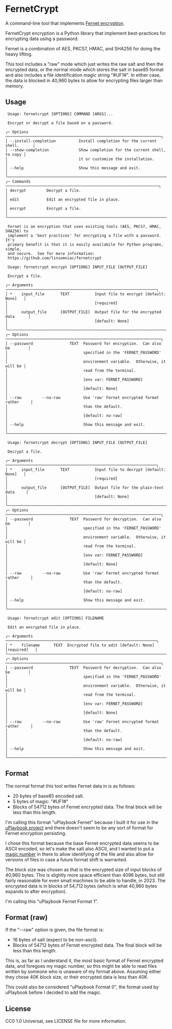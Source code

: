 # FernetCrypt

A command-line tool that implements [Fernet encryption](https://cryptography.io/en/latest/fernet/).

FernetCrypt encryption is a Python library that implement best-practices for encrypting
data using a password.

Fernet is a combination of AES, PKCS7, HMAC, and SHA256 for doing the heavy lifting.

This tool includes a "raw" mode which just writes the raw salt and then the
encrypted data, or the normal mode which stores the salt in base85 format and also
includes a file identification magic string "#UF1#".  In either case, the data is
blocked in 40,960 bytes to allow for encrypting files larger than memory.

## Usage

```
 Usage: fernetcrypt [OPTIONS] COMMAND [ARGS]...                                 

 Encrypt or decrypt a file based on a password.                                 

╭─ Options ────────────────────────────────────────────────────────────────────╮
│ --install-completion          Install completion for the current shell.      │
│ --show-completion             Show completion for the current shell, to copy │
│                               it or customize the installation.              │
│ --help                        Show this message and exit.                    │
╰──────────────────────────────────────────────────────────────────────────────╯
╭─ Commands ───────────────────────────────────────────────────────────────────╮
│ decrypt         Decrypt a file.                                              │
│ edit            Edit an encrypted file in place.                             │
│ encrypt         Encrypt a file.                                              │
╰──────────────────────────────────────────────────────────────────────────────╯

 Fernet is an encryption that uses existing tools (AES, PKCS7, HMAC, SHA256) to 
 implement a 'best practices' for encrypting a file with a password.  It's      
 primary benefit is that it is easily availabile for Python programs, simple,   
 and secure.  See for more information:                                         
 https://github.com/linsomniac/fernetcrypt                                      

 Usage: fernetcrypt encrypt [OPTIONS] INPUT_FILE [OUTPUT_FILE]                  

 Encrypt a file.                                                                

╭─ Arguments ──────────────────────────────────────────────────────────────────╮
│ *    input_file       TEXT           Input file to encrypt [default: None]   │
│                                      [required]                              │
│      output_file      [OUTPUT_FILE]  Output file for the encrypted data      │
│                                      [default: None]                         │
╰──────────────────────────────────────────────────────────────────────────────╯
╭─ Options ────────────────────────────────────────────────────────────────────╮
│ --password                TEXT  Password for encryption.  Can also be        │
│                                 specified in the 'FERNET_PASSWORD'           │
│                                 environment variable.  Otherwise, it will be │
│                                 read from the terminal.                      │
│                                 [env var: FERNET_PASSWORD]                   │
│                                 [default: None]                              │
│ --raw         --no-raw          Use 'raw' Fernet encrypted format rather     │
│                                 than the default.                            │
│                                 [default: no-raw]                            │
│ --help                          Show this message and exit.                  │
╰──────────────────────────────────────────────────────────────────────────────╯

 Usage: fernetcrypt decrypt [OPTIONS] INPUT_FILE [OUTPUT_FILE]                  

 Decrypt a file.                                                                

╭─ Arguments ──────────────────────────────────────────────────────────────────╮
│ *    input_file       TEXT           Input file to decrypt [default: None]   │
│                                      [required]                              │
│      output_file      [OUTPUT_FILE]  Output file for the plain-text data     │
│                                      [default: None]                         │
╰──────────────────────────────────────────────────────────────────────────────╯
╭─ Options ────────────────────────────────────────────────────────────────────╮
│ --password                TEXT  Password for decryption.  Can also be        │
│                                 specified in the 'FERNET_PASSWORD'           │
│                                 environment variable.  Otherwise, it will be │
│                                 read from the terminal.                      │
│                                 [env var: FERNET_PASSWORD]                   │
│                                 [default: None]                              │
│ --raw         --no-raw          Use 'raw' Fernet encrypted format rather     │
│                                 than the default.                            │
│                                 [default: no-raw]                            │
│ --help                          Show this message and exit.                  │
╰──────────────────────────────────────────────────────────────────────────────╯

 Usage: fernetcrypt edit [OPTIONS] FILENAME                                     

 Edit an encrypted file in place.                                               

╭─ Arguments ──────────────────────────────────────────────────────────────────╮
│ *    filename      TEXT  Encrypted file to edit [default: None] [required]   │
╰──────────────────────────────────────────────────────────────────────────────╯
╭─ Options ────────────────────────────────────────────────────────────────────╮
│ --password                TEXT  Password for decryption.  Can also be        │
│                                 specified in the 'FERNET_PASSWORD'           │
│                                 environment variable.  Otherwise, it will be │
│                                 read from the terminal.                      │
│                                 [env var: FERNET_PASSWORD]                   │
│                                 [default: None]                              │
│ --raw         --no-raw          Use 'raw' Fernet encrypted format rather     │
│                                 than the default.                            │
│                                 [default: no-raw]                            │
│ --help                          Show this message and exit.                  │
╰──────────────────────────────────────────────────────────────────────────────╯

```

## Format

The normal format this tool writes Fernet data in is as follows:

- 20 bytes of base85 encoded salt.
- 5 bytes of magic: "#UF1#"
- Blocks of 54712 bytes of Fernet encrypted data.  The final block will be less
  than this length.

I'm calling this format "uPlaybook Fernet" because I built it for use in the
[uPlaybook project](https://github.com/linsomniac/uplaybook) and there doesn't seem
to be any sort of format for Fernet encryption persisting.

I chose this format because the base Fernet encrypted data seems to be ASCII
encoded, so let's make the salt also ASCII, and I wanted to put a [magic
number](https://en.wikipedia.org/wiki/Magic_number_(programming)#In_files) in there
to allow identifying of the file and also allow for versions of files in case a
future format shift is warranted.

The block size was chosen as that is the encrypted size of input blocks of 40,960
bytes.  This is slightly more space efficient than 4096 bytes, but still fairly
reasonable for even small machines to be able to handle, in 2023.  The encrypted data
is in blocks of 54,712 bytes (which is what 40,960 bytes expands to after
encryption).

I'm calling this "uPlaybook Fernet Format 1".

## Format (raw)

If the "--raw" option is given, the file format is:

- 16 bytes of salt (expect to be non-ascii).
- Blocks of 54712 bytes of Fernet encrypted data.  The final block will be less than this length.

This is, as far as I understand it, the most basic format of Fernet encrypted data,
and foregoes my magic number, so this might be able to read files written by someone
who is unaware of my format above.  Assuming either they chose 40K block size, or
their encrypted data is less than 40K.

This could also be considered "uPlaybook Format 0", the format used by uPlaybook
before I decided to add the magic.

## License

CC0 1.0 Universal, see LICENSE file for more information.

<!-- vim: ts=4 sw=4 ai et tw=85
-->
